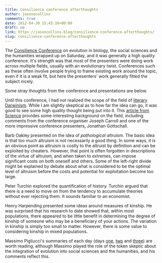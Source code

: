 ```yaml
---
title: Consilience conference afterthoughts
author: jasonacollins
comments: true
date: 2012-04-30 15:43:16+00:00
draft: no
link: https://jasoncollins.blog/consilience-conference-afterthoughts/
slug: consilience-conference-afterthoughts
---
```


The [Consilience Conference](http://consilienceconference.com/) on evolution in biology, the social sciences and the humanities wrapped up on Saturday, and it was generally a high quality conference. It's strength was that most of the presenters were doing work across multiple fields, usually with an evolutionary twist. Conferences such as these often involve people trying to frame existing work around the topic, even if it is a weak fit, but here the presenters' work generally fitted the subject nicely.

Some stray thoughts from the conference and presentations are below.

Until this conference, I had not realized the scope of the field of [literary Darwinism](http://en.wikipedia.org/wiki/Darwinian_literary_studies). While I am slightly skeptical as to how far the idea can go, it was good to see some high quality thought being put into it. This [article from Science](http://jonathangottschall.com/wp-content/uploads/2011/12/Science-2011-Kean-654-6.pdf) provides some interesting background on the field, including comments from the conference organiser Joseph Carroll and one of the more impressive conference presenters, Jonathan Gottschall.

Barb Oakley presented on the idea of *pathological altruism*. The basic idea is that too much altruism is not necessarily a good thing. In some ways, it is an obvious point as altruism is costly to the altruist by definition and can be exploited by cheaters. However, that point is often forgotten in descriptions of the virtue of altruism, and when taken to extremes, can impose significant costs on both oneself and others. Some of the left-right divide might be explained by debate about what is considered to be the optimal level of altruism before the costs and potential for exploitation become too large.

Peter Turchin explored the quantification of history. Turchin argued that there is a need to move on from the tendency to accumulate theories without ever rejecting them. It sounds familiar to an economist.

Henry Harpending presented some ideas around measures of kinship. He was surprised that his research to date showed that, within most populations, there appeared to be little benefit in determining the degree of kinship of someone who may be a beneficiary of your actions. The variation in kinship is simply too small to matter. However, there is some value to considering kinship in mixed populations.

Massimo Pigliucci's summaries of each day (days [one](http://rationallyspeaking.blogspot.com/2012/04/report-from-consilience-conference-part.html), [two](http://rationallyspeaking.blogspot.com/2012/04/report-from-consilience-conference-part_27.html) and [three](http://rationallyspeaking.blogspot.com/2012/04/report-from-consilience-conference-part_29.html)) are worth reading, although Massimo played the role of the token skeptic about the integration of evolution into social sciences and the humanities, and his comments reflect this.
